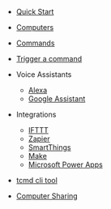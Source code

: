 <!-- docs/_sidebar.md -->

* [Quick Start](./QuickStart.md)

* [Computers](./Computers.md)
* [Commands](./Commands.md)
* [Trigger a command](./TriggerCommands.md)
* Voice Assistants
  * [Alexa](./Alexa.md)
  * [Google Assistant](./GoogleAssistant.md)
* Integrations
  * [IFTTT](./IFTTT.md)
  * [Zapier](./Zapier.md)
  * [SmartThings](./SmartThings.md)
  * [Make](./Make.md)
  * [Microsoft Power Apps](./MSPowerApps.md)
* [tcmd cli tool](./tcmdCLI.md)
* [Computer Sharing](./ComputerSharing.md)